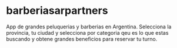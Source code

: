 # barberiasarpartners
App de grandes peluquerias y barberias en Argentina. Selecciona la provincia, tu ciudad y selecciona por categoria qeu es lo que estas buscando y obtene grandes beneficios para reservar tu turno.
